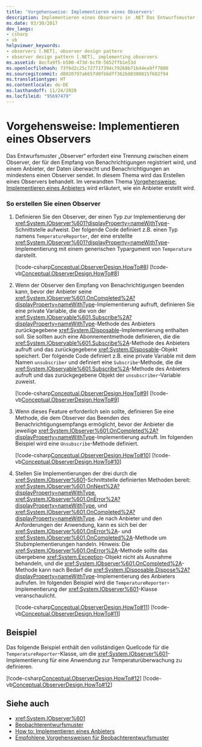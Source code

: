 ```yaml
---
title: 'Vorgehensweise: Implementieren eines Observers'
description: Implementieren eines Observers in .NET Das Entwurfsmuster „Observer“ erfordert eine Trennung zwischen einem Observer, der für den Empfang von Benachrichtigungen registriert ist, und einem Anbieter.
ms.date: 03/30/2017
dev_langs:
- csharp
- vb
helpviewer_keywords:
- observers [.NET], observer design pattern
- observer design pattern [.NET], implementing observers
ms.assetid: 8ecfa9f5-b500-473d-bcf0-5652ffb1e53d
ms.openlocfilehash: 73f6d2c25c727717394c79268b71b44ea9ff7800
ms.sourcegitcommit: d8020797a6657d0fbbdff362b80300815f682f94
ms.translationtype: HT
ms.contentlocale: de-DE
ms.lasthandoff: 11/24/2020
ms.locfileid: "95697479"
---
```

# <a name="how-to-implement-an-observer"></a>Vorgehensweise: Implementieren eines Observers

Das Entwurfsmuster „Observer“ erfordert eine Trennung zwischen einem Observer, der für den Empfang von Benachrichtigungen registriert wird, und einem Anbieter, der Daten überwacht und Benachrichtigungen an mindestens einen Observer sendet. In diesem Thema wird das Erstellen eines Observers behandelt. Im verwandten Thema [Vorgehensweise: Implementieren eines Anbieters](how-to-implement-a-provider.md) wird erläutert, wie ein Anbieter erstellt wird.  
  
### <a name="to-create-an-observer"></a>So erstellen Sie einen Observer  
  
1. Definieren Sie den Observer, der einen Typ zur Implementierung der <xref:System.IObserver%601?displayProperty=nameWithType>-Schnittstelle aufweist. Der folgende Code definiert z.B. einen Typ namens `TemperatureReporter`, der eine erstellte <xref:System.IObserver%601?displayProperty=nameWithType>-Implementierung mit einem generischen Typargument von `Temperature` darstellt.  
  
     [!code-csharp[Conceptual.ObserverDesign.HowTo#8](../../../samples/snippets/csharp/VS_Snippets_CLR/conceptual.observerdesign.howto/cs/observer.cs#8)]
     [!code-vb[Conceptual.ObserverDesign.HowTo#8](../../../samples/snippets/visualbasic/VS_Snippets_CLR/conceptual.observerdesign.howto/vb/observer.vb#8)]  
  
2. Wenn der Observer den Empfang von Benachrichtigungen beenden kann, bevor der Anbieter seine <xref:System.IObserver%601.OnCompleted%2A?displayProperty=nameWithType>-Implementierung aufruft, definieren Sie eine private Variable, die die von der <xref:System.IObservable%601.Subscribe%2A?displayProperty=nameWithType>-Methode des Anbieters zurückgegebene <xref:System.IDisposable>-Implementierung enthalten soll. Sie sollten auch eine Abonnementmethode definieren, die die <xref:System.IObservable%601.Subscribe%2A>-Methode des Anbieters aufruft und das zurückgegebene <xref:System.IDisposable>-Objekt speichert. Der folgende Code definiert z.B. eine private Variable mit dem Namen `unsubscriber` und definiert eine `Subscribe`-Methode, die die <xref:System.IObservable%601.Subscribe%2A>-Methode des Anbieters aufruft und das zurückgegebene Objekt der `unsubscriber`-Variable zuweist.  
  
     [!code-csharp[Conceptual.ObserverDesign.HowTo#9](../../../samples/snippets/csharp/VS_Snippets_CLR/conceptual.observerdesign.howto/cs/observer.cs#9)]
     [!code-vb[Conceptual.ObserverDesign.HowTo#9](../../../samples/snippets/visualbasic/VS_Snippets_CLR/conceptual.observerdesign.howto/vb/observer.vb#9)]  
  
3. Wenn dieses Feature erforderlich sein sollte, definieren Sie eine Methode, die dem Observer das Beenden des Benachrichtigungsempfangs ermöglicht, bevor der Anbieter die jeweilige <xref:System.IObserver%601.OnCompleted%2A?displayProperty=nameWithType>-Implementierung aufruft. Im folgenden Beispiel wird eine `Unsubscribe`-Methode definiert.  
  
     [!code-csharp[Conceptual.ObserverDesign.HowTo#10](../../../samples/snippets/csharp/VS_Snippets_CLR/conceptual.observerdesign.howto/cs/observer.cs#10)]
     [!code-vb[Conceptual.ObserverDesign.HowTo#10](../../../samples/snippets/visualbasic/VS_Snippets_CLR/conceptual.observerdesign.howto/vb/observer.vb#10)]  
  
4. Stellen Sie Implementierungen der drei durch die <xref:System.IObserver%601>-Schnittstelle definierten Methoden bereit: <xref:System.IObserver%601.OnNext%2A?displayProperty=nameWithType>, <xref:System.IObserver%601.OnError%2A?displayProperty=nameWithType>, und <xref:System.IObserver%601.OnCompleted%2A?displayProperty=nameWithType>. Je nach Anbieter und den Anforderungen der Anwendung, kann es sich bei der <xref:System.IObserver%601.OnError%2A>- und <xref:System.IObserver%601.OnCompleted%2A>-Methode um Stubimplementierungen handeln. Hinweis: Die <xref:System.IObserver%601.OnError%2A>-Methode sollte das übergebene <xref:System.Exception>-Objekt nicht als Ausnahme behandeln, und die <xref:System.IObserver%601.OnCompleted%2A>-Methode kann nach Bedarf die <xref:System.IDisposable.Dispose%2A?displayProperty=nameWithType>-Implementierung des Anbieters aufrufen. Im folgenden Beispiel wird die `TemperatureReporter`-Implementierung der <xref:System.IObserver%601>-Klasse veranschaulicht.  
  
     [!code-csharp[Conceptual.ObserverDesign.HowTo#11](../../../samples/snippets/csharp/VS_Snippets_CLR/conceptual.observerdesign.howto/cs/observer.cs#11)]
     [!code-vb[Conceptual.ObserverDesign.HowTo#11](../../../samples/snippets/visualbasic/VS_Snippets_CLR/conceptual.observerdesign.howto/vb/observer.vb#11)]  
  
## <a name="example"></a>Beispiel  

 Das folgende Beispiel enthält den vollständigen Quellcode für die `TemperatureReporter`-Klasse, um die <xref:System.IObserver%601>-Implementierung für eine Anwendung zur Temperaturüberwachung zu definieren.  
  
 [!code-csharp[Conceptual.ObserverDesign.HowTo#12](../../../samples/snippets/csharp/VS_Snippets_CLR/conceptual.observerdesign.howto/cs/observer.cs#12)]
 [!code-vb[Conceptual.ObserverDesign.HowTo#12](../../../samples/snippets/visualbasic/VS_Snippets_CLR/conceptual.observerdesign.howto/vb/observer.vb#12)]  
  
## <a name="see-also"></a>Siehe auch

- <xref:System.IObserver%601>
- [Beobachterentwurfsmuster](observer-design-pattern.md)
- [How to: Implementieren eines Anbieters](how-to-implement-a-provider.md)
- [Empfohlene Vorgehensweisen für Beobachterentwurfsmuster](observer-design-pattern-best-practices.md)
